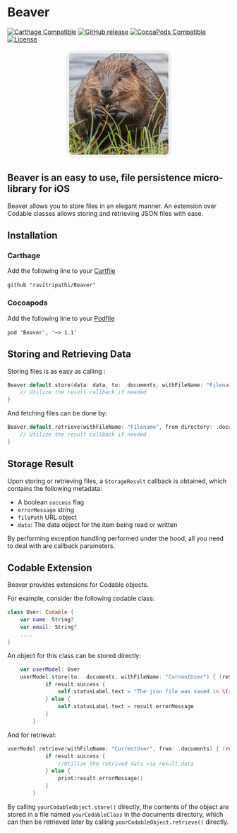 # Beaver

[![Carthage Compatible](https://img.shields.io/badge/Carthage-compatible-4BC51D.svg?style=flat)](https://github.com/Carthage/Carthage)
[![GitHub release](https://img.shields.io/github/v/tag/ravitripathi/Beaver?label=release)](https://github.com/ravitripathi/Beaver/releases)
[![CocoaPods Compatible](https://img.shields.io/cocoapods/v/Beaver.svg)](https://img.shields.io/cocoapods/v/Beaver.svg)
[![License](https://img.shields.io/github/license/ravitripathi/Beaver)](https://raw.githubusercontent.com/ravitripathi/Beaver/master/LICENSE)

<p align="center">
<img align="middle" src="https://raw.githubusercontent.com/ravitripathi/Beaver/master/cropIcon.png" width="250" height="250"/>
</p>

## Beaver is an easy to use, file persistence micro-library for iOS

Beaver allows you to store files in an elegant manner. An extension over Codable classes allows storing and retrieving JSON files with ease.

## Installation

### Carthage
Add the following line to your [Cartfile](https://github.com/Carthage/Carthage)

```github "ravitripathi/Beaver"```

### Cocoapods
Add the following line to your [Podfile](https://cocoapods.org/pods/Beaver)

```pod 'Beaver', '~> 1.1'```

## Storing and Retrieving Data

Storing files is as easy as calling :

```swift
Beaver.default.store(data: data, to: .documents, withFileName: "Filename") { (result) in
    // Utilize the result callback if needed
}
```

And fetching files can be done by:

```swift
Beaver.default.retrieve(withFileName: "Filename", from directory: .documents) { (result) in
    // Utilize the result callback if needed
}
```

## Storage Result

Upon storing or retrieving files, a `StorageResult` callback is obtained, which contains the following metadata:

- A boolean `success` flag
- `errorMessage` string
- `filePath` URL object
- `data`: The data object for the item being read or written

By performing exception handling performed under the hood, all you need to deal with are callback parameters.

## Codable Extension

Beaver provides extensions for Codable objects.

For example, consider the following codable class:

```swift
class User: Codable {
    var name: String?
    var email: String?
    ....
}
```

An object for this class can be stored directly:

```swift
    var userModel: User
    userModel.store(to: .documents, withFileName: "CurrentUser") { (result) in
            if result.success {
                self.statusLabel.text = "The json file was saved in \(result.filePath!)"
            } else {
                self.statusLabel.text = result.errorMessage
            }
        }
```

And for retrieval:

```swift
userModel.retrieve(withFileName: "CurrentUser", from: .documents) { (result) in
            if result.success {
                //Utilize the retrived data via result.data 
            } else {
                print(result.errorMessage))
            }
        }
```

By calling ```yourCodableObject.store()``` directly, the contents of the object are stored in a file named ```yourCodableClass``` in the documents directory, which can then be retrieved later by calling ```yourCodableObject.retrieve()``` directly.